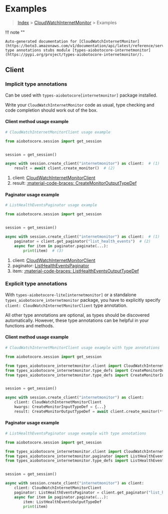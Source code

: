 # Examples

> [Index](../README.md) > [CloudWatchInternetMonitor](./README.md) > Examples

!!! note ""

    Auto-generated documentation for [CloudWatchInternetMonitor](https://boto3.amazonaws.com/v1/documentation/api/latest/reference/services/internetmonitor.html#cloudwatchinternetmonitor)
    type annotations stubs module [types-aiobotocore-internetmonitor](https://pypi.org/project/types-aiobotocore-internetmonitor/).

## Client

### Implicit type annotations

Can be used with `types-aiobotocore[internetmonitor]` package installed.

Write your `CloudWatchInternetMonitor` code as usual,
type checking and code completion should work out of the box.



#### Client method usage example

```python
# CloudWatchInternetMonitorClient usage example

from aiobotocore.session import get_session


session = get_session()

async with session.create_client("internetmonitor") as client:  # (1)
    result = await client.create_monitor()  # (2)
```

1. client: [CloudWatchInternetMonitorClient](./client.md)
2. result: [:material-code-braces: CreateMonitorOutputTypeDef](./type_defs.md#createmonitoroutputtypedef)



#### Paginator usage example

```python
# ListHealthEventsPaginator usage example

from aiobotocore.session import get_session


session = get_session()

async with session.create_client("internetmonitor") as client:  # (1)
    paginator = client.get_paginator("list_health_events")  # (2)
    async for item in paginator.paginate(...):
        print(item)  # (3)
```

1. client: [CloudWatchInternetMonitorClient](./client.md)
2. paginator: [ListHealthEventsPaginator](./paginators.md#listhealtheventspaginator)
3. item: [:material-code-braces: ListHealthEventsOutputTypeDef](./type_defs.md#listhealtheventsoutputtypedef)




### Explicit type annotations

With `types-aiobotocore-lite[internetmonitor]`
or a standalone `types_aiobotocore_internetmonitor` package, you have to explicitly specify
`client: CloudWatchInternetMonitorClient` type annotation.

All other type annotations are optional, as types should be discovered automatically.
However, these type annotations can be helpful in your functions and methods.


#### Client method usage example

```python
# CloudWatchInternetMonitorClient usage example with type annotations

from aiobotocore.session import get_session

from types_aiobotocore_internetmonitor.client import CloudWatchInternetMonitorClient
from types_aiobotocore_internetmonitor.type_defs import CreateMonitorOutputTypeDef
from types_aiobotocore_internetmonitor.type_defs import CreateMonitorInputTypeDef


session = get_session()

async with session.create_client("internetmonitor") as client:
    client: CloudWatchInternetMonitorClient
    kwargs: CreateMonitorInputTypeDef = {...}
    result: CreateMonitorOutputTypeDef = await client.create_monitor(**kwargs)
```



#### Paginator usage example

```python
# ListHealthEventsPaginator usage example with type annotations

from aiobotocore.session import get_session

from types_aiobotocore_internetmonitor.client import CloudWatchInternetMonitorClient
from types_aiobotocore_internetmonitor.paginator import ListHealthEventsPaginator
from types_aiobotocore_internetmonitor.type_defs import ListHealthEventsOutputTypeDef


session = get_session()

async with session.create_client("internetmonitor") as client:
    client: CloudWatchInternetMonitorClient
    paginator: ListHealthEventsPaginator = client.get_paginator("list_health_events")
    async for item in paginator.paginate(...):
        item: ListHealthEventsOutputTypeDef
        print(item)
```


